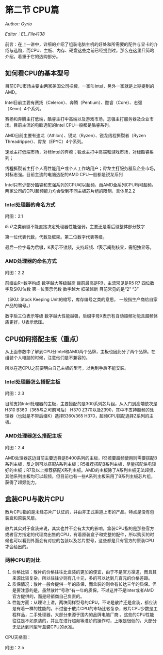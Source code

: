 # 第二节 CPU篇

*Author: Gyria*

*Editor：EL_File4138*

前言：在上一讲中，详细的介绍了组装电脑主机的好处和所需要的配件与显卡的介绍与选购，而CPU、主板、内存、硬盘这些之前已经提到过，那么在这里只简略介绍，着重于它的选购部分。

## 如何看CPU的基本型号

目前CPU市场主要由两家美国公司把控，一家叫Intel，另外一家就是上期提到的AMD。

Intel目前主要有赛扬（Celeron）、奔腾（Pentium）、酷睿（Core）、志强（Xeon）4个系列。

赛扬和奔腾主打低端，酷睿主打中高端以及游戏市场，志强主打服务器及企业市场。目前主流的电脑选配的Intel CPU一般都是酷睿系列。

AMD目前主要有速龙（Athlon）、锐龙（Ryzen）、锐龙线程撕裂者（Ryzen Threadripper）、霄龙（EPYC）4个系列。

速龙主打低端市场，对标Intel的奔腾；锐龙主打中高端和游戏市场，对标酷睿系列；

线程撕裂者主打个人高性能用户或个人工作站用户；霄龙主打服务器及企业市场，对标志强。目前主流的电脑选配的AMD CPU一般都是锐龙系列

Intel只有少部分酷睿和志强系列的CPU可以超频，而AMD全系列CPU均可超频。两家公司的CPU超频能力均会受到不同主板芯片组的限制，具体见2.2

### Intel处理器的命名方式

附图：2.1

i5 i7之类前缀不能直接决定处理器性能强弱，主要还是看后缀整体部分数字

第一位代表代数，代数及框架。第二位数字代表等级。

最后一位字母为后缀，K表示不锁频，支持超频、f表示阉割核显，需配独显等。

### AMD处理器的命名方式

附图：2.2

前缀由R+数字构成 数字越大等级越高 目前最高是R9，主流常见是R5 R7
四位数字及SKU位数 第一位表示代数 数字越大 框架越新 目前常见的是“2” “3”

（SKU: Stock Keeping Unit的缩写，库存编号之类的意思， 一般指生产商给自家产品的编号。）

数字后三位表示等级 数字越大性能越强，后缀字母X表示有自动超频功能且超频体质更好，U表示低压。

## CPU如何搭配主板（重点）

从上面参数中了解到CPU分Intel和AMD两个品牌，主板也因此分了两个品牌。在组装个人电脑的时候，注意他们是不兼容的。

所以在选CPU之前要明白自己主板的型号，以免到手后不能安装。

### Intel处理器怎么搭配主板

附图：2.3

目前支持Intel处理器的主板，主要搭配的是300系列芯片组，从入门到高端依次是H310 B360（365与之可前可后） H370 Z370以及Z390，其中不支持超频的处理器（也就是不带后缀K）选择B360/365 H370，超频CPU搭配选择Z系列的主板。

### AMD处理器怎么搭配主板

附图：2.4

AMD处理器这边目前主要选择是B400系列的主板，R3若要超频使用则需要搭配B系列主板，反之则可以搭配A系列主板；R5推荐搭配B系列主板，尽量搭配供电较好的主板；R7及以上推荐搭配X系列主板。AMD的主板除了A系列主板无法超频，其他系列主板均可以超频。但目前也有一些A系列主板采用了B系列主板芯片组，获得了超频能力。

## 盒装CPU与散片CPU

散片CPU指的是未经芯片厂认证的，并由非正式渠道上市的产品。特点是没有包装盒和原装风扇。

散片其实对于盒装来说，其实也并不会有太大的影响。盒装CPU指的是那些官方或者官方指定的代理商出售的CPU，有着原装盒子和完整的配件，所以购买的时候也可以看到外面会有对应的包装以及芯片型号，这些都是只有官方的原装CPU才会给出的。

### 两种CPU的对比

1. 价格比较：散片的价格往往比盒装的更加的便宜，由于不是官方渠道，而且其来源比较复杂，所以往往少则有几十元，多的可以达到几百元的价格差距。
2. 质保情况：散片一般会提供一年的质保，而盒装的则会有长达三年的质保。但是要注意的是，虽然散片“号称”有一年的质保，不过这并不是Inter或者AMD官方提供的，而是经销商自己负责的。
3. 性能方面：从理论上讲，两块同样型号的CPU，不论是散片还是盒装，都应该是有着一样的性能的。不过鉴于散片CPU的市场比较复杂，散片CPU少数是工程样品，二手处理器，大部分来源于国内的品牌电脑厂商 。这些的CPU性能往往是不如原装的，并且在进行超频等进阶的操作时，上限是很低的，大部分无法达到同型号盒装CPU的水准。

CPU天梯图：

附图：2.5